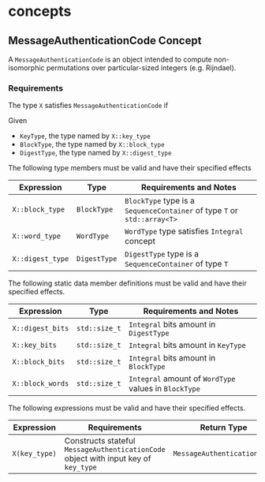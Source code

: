 # concepts

## MessageAuthenticationCode Concept

A `MessageAuthenticationCode` is an object intended to compute non-isomorphic permutations over particular-sized integers (e.g. Rijndael).

### Requirements

The type `X` satisfies `MessageAuthenticationCode` if

Given

- `KeyType`, the type named by `X::key_type`
- `BlockType`, the type named by `X::block_type`
- `DigestType`, the type named by `X::digest_type`

The following type members must be valid and have their specified effects

| Expression       | Type         | Requirements and Notes                                                   |
| ---------------- | ------------ | ------------------------------------------------------------------------ |
| `X::block_type`  | `BlockType`  | `BlockType` type is a `SequenceContainer` of type `T` or `std::array<T>` |
| `X::word_type`   | `WordType`   | `WordType` type satisfies `Integral` concept                             |
| `X::digest_type` | `DigestType` | `DigestType` type is a `SequenceContainer` of type `T`                   |

The following static data member definitions must be valid and have their specified effects.

| Expression       | Type          | Requirements and Notes                                |
| ---------------- | ------------- | ----------------------------------------------------- |
| `X::digest_bits` | `std::size_t` | `Integral` bits amount in `DigestType`                |
| `X::key_bits`    | `std::size_t` | `Integral` bits amount in `KeyType`                   |
| `X::block_bits`  | `std::size_t` | `Integral` bits amount in `BlockType`                 |
| `X::block_words` | `std::size_t` | `Integral` amount of `WordType` values in `BlockType` |

The following expressions must be valid and have their specified effects.

| Expression    | Requirements                                                                        | Return Type                 |
| ------------- | ----------------------------------------------------------------------------------- | --------------------------- |
| `X(key_type)` | Constructs stateful `MessageAuthenticationCode` object with input key of `key_type` | `MessageAuthenticationCode` |
